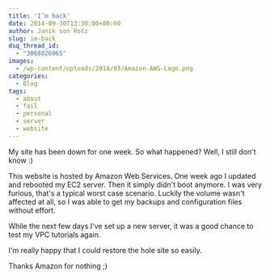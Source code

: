 ```yaml
---
title: 'I’m back'
date: 2014-09-30T13:30:00+00:00
author: Janik von Rotz
slug: im-back
dsq_thread_id:
  - "3068826965"
images:
  - /wp-content/uploads/2014/03/Amazon-AWS-Logo.png
categories:
  - Blog
tags:
  - about
  - fail
  - personal
  - server
  - website
---
```

My site has been down for one week. So what happened? Well, I still don't know :)

This website is hosted by Amazon Web Services. One week ago I updated and rebooted my EC2 server. Then it simply didn't boot anymore. I was very furious, that's a typical worst case scenario. Luckily the volume wasn't affected at all, so I was able to get my backups and configuration files without effort.

While the next few days I've set up a new server, it was a good chance to test my VPC tutorials again.

I'm really happy that I could restore the hole site so easily.

Thanks Amazon for nothing ;)